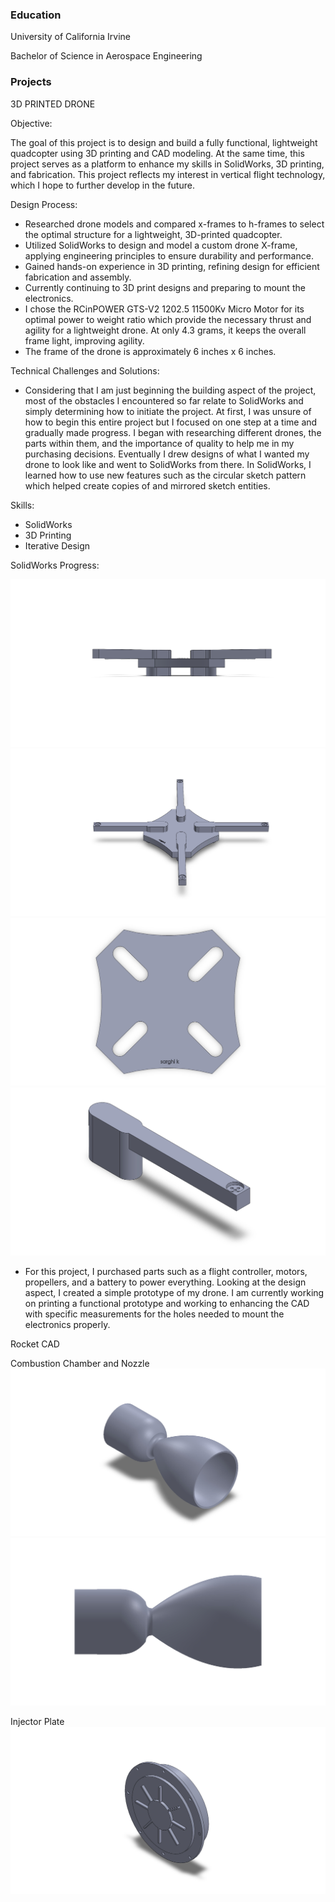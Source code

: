 ### Education
University of California Irvine

Bachelor of Science in Aerospace Engineering



### Projects

3D PRINTED DRONE

Objective: 

The goal of this project is to design and build a fully functional, lightweight quadcopter using 3D printing and CAD modeling. At the same time, this project serves as a platform to enhance my skills in SolidWorks, 3D printing, and fabrication. This project reflects my interest in vertical flight technology, which I hope to further develop in the future.




Design Process:

- Researched drone models and compared x-frames to h-frames to select the optimal structure for a lightweight, 3D-printed quadcopter.
- Utilized SolidWorks to design and model a custom drone X-frame, applying engineering principles to ensure durability and performance.
- Gained hands-on experience in 3D printing, refining design for efficient fabrication and assembly.
- Currently continuing to 3D print designs and preparing to mount the electronics.
- I chose the RCinPOWER GTS-V2 1202.5 11500Kv Micro Motor for its optimal power to weight ratio which provide the necessary thrust and agility for a lightweight drone. At only 4.3 grams, it keeps the overall frame light, improving agility.
- The frame of the drone is approximately 6 inches x 6 inches.


Technical Challenges and Solutions:
- Considering that I am just beginning the building aspect of the project, most of the obstacles I encountered so far relate to SolidWorks and simply determining how to initiate the project. At first, I was unsure of how to begin this entire project but I focused on one step at a time and gradually made progress. I began with researching different drones, the parts within them, and the importance of quality to help me in my purchasing decisions. Eventually I drew designs of what I wanted my drone to look like and went to SolidWorks from there. In SolidWorks, I learned how to use new features such as the circular sketch pattern which helped create copies of and mirrored sketch entities.


Skills:
- SolidWorks
- 3D Printing
- Iterative Design


SolidWorks Progress:

![Solidworks Model](DRONEASSEM.JPG)
![Solidworks Model](DRONEASSEM.SLDASM3.JPG)
![Solidworks Model](DRONEBASE.JPG)
![Solidworks Model](droneleg.JPG)

- For this project, I purchased parts such as a flight controller, motors, propellers, and a battery to power everything. Looking at the design aspect, I created a simple prototype of my drone. I am currently working on printing a functional prototype and working to enhancing the CAD with specific measurements for the holes needed to mount the electronics properly. 



Rocket CAD


Combustion Chamber and Nozzle
![Solidworks Model](nozzlecombustionside.JPG)
![Solidworks Model](nozzlecombustion.JPG)



Injector Plate
![Solidworks Model](injectorplate.JPG)

